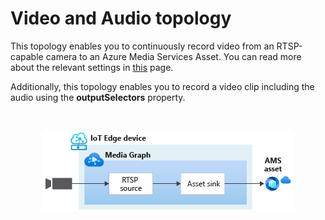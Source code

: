 # Video and Audio topology

This topology enables you to continuously record video from an RTSP-capable camera to an Azure Media Services Asset. You can read more about the relevant settings in [this](https://github.com/Azure/live-video-analytics/blob/master/MediaGraph/topologies/cvr-asset/readme.md) page.

Additionally, this topology enables you to record a video clip including the audio using the **outputSelectors** property.


<br>
<p align="center">
  <img src="./topology.png" title="Continuous video and audio recording"/>
</p>
<br>
